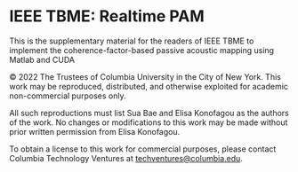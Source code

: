 # IEEE TBME: Realtime PAM
This is the supplementary material for the readers of IEEE TBME to implement the coherence-factor-based passive acoustic mapping using Matlab and CUDA

© 2022 The Trustees of Columbia University in the City of New York.  This work may be reproduced, distributed, and otherwise exploited for academic non-commercial purposes only. 

All such reproductions must list Sua Bae and Elisa Konofagou as the authors of the work. No changes or modifications to this work may be made without prior written permission from Elisa Konofagou.

To obtain a license to this work for commercial purposes, please contact Columbia Technology Ventures at techventures@columbia.edu.

